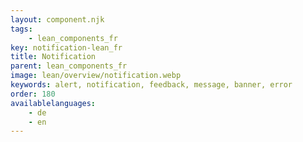 ```yaml
---
layout: component.njk
tags: 
    - lean_components_fr
key: notification-lean_fr
title: Notification
parent: lean_components_fr
image: lean/overview/notification.webp
keywords: alert, notification, feedback, message, banner, error
order: 180
availablelanguages: 
    - de
    - en
---
```

